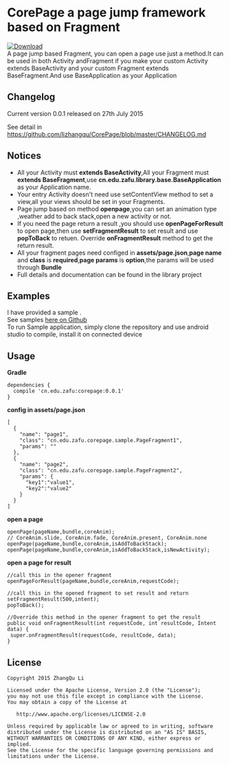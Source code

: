 CorePage a page jump framework based on Fragment
====================================

[ ![Download](https://api.bintray.com/packages/lizhangqu/maven/corepage/images/download.svg) ](https://bintray.com/lizhangqu/maven/corepage/_latestVersion)  
A page jump based Fragment, you can open a page use just a method.It can be used in both Activity andFragment if you make your custom Activity extends BaseActivity and your custom Fragment extends  BaseFragment.And use BaseApplication as your Application

Changelog
---------

Current version 0.0.1 released on 27th July 2015

See detail in https://github.com/lizhangqu/CorePage/blob/master/CHANGELOG.md


Notices
--------
 - All your Activity must **extends BaseActivity**,All your Fragment must **extends BaseFragment**,use **cn.edu.zafu.library.base.BaseApplication** as your Application name.
 - Your entry Activity doesn't need  use setContentView method to set a view,all your views should be set in your Fragments.
 - Page jump based on method **openpage**,you can set an animation type ,weather add to back stack,open a new activity or not.
 - If you need the page return a result ,you should use **openPageForResult** to open page,then use **setFragmentResult** to set result and use **popToBack** to retuen. Override **onFragmentResult** method to get the return result.
 - All your fragment pages need configed in **assets/page.json**,**page name** and **class** is **required**,**page params** is **option**,the params will be used through **Bundle**
 - Full details and documentation can be found in the library project

Examples
--------

I have provided a sample .  
See samples [here on Github](https://github.com/lizhangqu/CorePage/tree/master/sample)  
To run Sample application, simply clone the repository and use android studio to compile,  install it on connected device  



Usage
-----


**Gradle**

```
dependencies {
  compile 'cn.edu.zafu:corepage:0.0.1'
}
```

**config in assets/page.json**

```
[
  {
    "name": "page1",
    "class": "cn.edu.zafu.corepage.sample.PageFragment1",
    "params": ""
  },
  {
    "name": "page2",
    "class": "cn.edu.zafu.corepage.sample.PageFragment2",
    "params": {
      "key1":"value1",
      "key2":"value2"
    }
  }
]
```

**open a page**

```
openPage(pageName,bundle,coreAnim);
// CoreAnim.slide, CoreAnim.fade, CoreAnim.present, CoreAnim.none
openPage(pageName,bundle,coreAnim,isAddToBackStack);
openPage(pageName,bundle,coreAnim,isAddToBackStack,isNewActivity);
```

**open a page for result**

```
//call this in the opener fragment
openPageForResult(pageName,bundle,coreAnim,requestCode);

//call this in the opened fragment to set result and return
setFragmentResult(500,intent);
popToBack(); 

//Override this method in the opener fragment to get the result
public void onFragmentResult(int requestCode, int resultCode, Intent data) {
 super.onFragmentResult(requestCode, resultCode, data);
} 
```


## License

    Copyright 2015 ZhangQu Li

    Licensed under the Apache License, Version 2.0 (the "License");
    you may not use this file except in compliance with the License.
    You may obtain a copy of the License at

       http://www.apache.org/licenses/LICENSE-2.0

    Unless required by applicable law or agreed to in writing, software
    distributed under the License is distributed on an "AS IS" BASIS,
    WITHOUT WARRANTIES OR CONDITIONS OF ANY KIND, either express or implied.
    See the License for the specific language governing permissions and
    limitations under the License.

